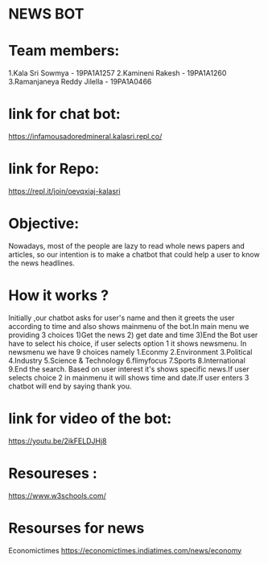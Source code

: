 # NEWS BOT

# Team members:

  1.Kala Sri Sowmya -  19PA1A1257 
  2.Kamineni Rakesh -  19PA1A1260 
  3.Ramanjaneya Reddy Jilella - 19PA1A0466
 
 # link for chat bot:
   
   https://infamousadoredmineral.kalasri.repl.co/

# link for Repo: 

   https://repl.it/join/oevqxiaj-kalasri
   
# Objective:
   Nowadays, most of the people are lazy  to read whole news papers and articles, so our intention is to make a chatbot that could help a user to know the news headlines.
   
# How it works ?
   
   Initially ,our chatbot asks for user's name and then it greets the user according to time and also shows mainmenu of the bot.In main menu we providing 3 choices 
   1)Get the news 2) get date and time 3)End the Bot   user have to select his choice, if user selects option 1 it shows newsmenu. In newsmenu we have 9 choices
   namely 1.Econmy 2.Environment 3.Political 4.Industry 5.Science & Technology 6.flimyfocus 7.Sports 8.International 9.End the search. Based on user interest it's shows 
   specific news.If user selects choice 2 in mainmenu it will shows time and date.If  user enters 3 chatbot will end by saying thank you. 
# link for video of the bot:
   https://youtu.be/2ikFELDJHj8
# Resoureses :
   https://www.w3schools.com/
   
# Resourses for news
   Economictimes
   https://economictimes.indiatimes.com/news/economy
